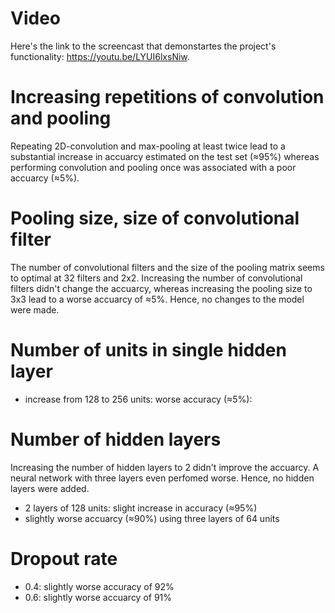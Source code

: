 # Video
Here's the link to the screencast that demonstartes the project's functionality: https://youtu.be/LYUI6lxsNiw.

# Increasing repetitions of convolution and pooling
Repeating 2D-convolution and max-pooling at least twice lead to a substantial increase in accuarcy estimated on the test set (≈95%) whereas performing convolution and pooling once was associated with a poor accuarcy (≈5%).

# Pooling size, size of convolutional filter
The number of convolutional filters and the size of the pooling matrix seems to optimal at 32 filters and 2x2. Increasing the number of convolutional filters didn't change the accuarcy, whereas increasing the pooling size to 3x3 lead to a worse accuarcy of ≈5%. Hence, no changes to the model were made.


# Number of units in single hidden layer
- increase from 128 to 256 units: worse accuracy (≈5%): 

# Number of hidden layers
Increasing the number of hidden layers to 2 didn't improve the accuarcy. A neural network with three layers even perfomed worse. Hence, no hidden layers were added.
- 2 layers of 128 units: slight increase in accuracy (≈95%)
- slightly worse accuarcy (≈90%) using three layers of 64 units

# Dropout rate
- 0.4: slightly worse accuracy of 92%
- 0.6: slightly worse accuarcy of 91%
